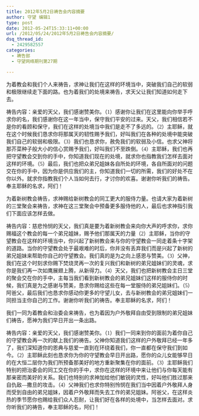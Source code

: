 ```yaml
---
title: 2012年5月2日祷告会内容摘要
author: 守望 编辑1
type: post
date: 2012-05-24T15:33:11+00:00
url: /2012/05/24/2012年5月2日祷告会内容摘要/
dsq_thread_id:
  - 2429582557
categories:
  - 祷告部
  - 守望网络期刊第27期

---
```

为着教会和我们个人来祷告，求神让我们在这样的环境当中，突破我们自己的软弱和极限继续走下面的路。也为着我们的处境来祷告，求天父让我们知道如何走下去。

<div class="indent-2">
  <p>
    祷告内容：亲爱的天父，我们感谢赞美你。（<span style="font-family: Calibri;">1</span><span style="font-family: 宋体;">）感谢你让我们在这里能向你举手呼求你的名，我们感谢你在这一年当中，保守我们平安的过来。天父，我们相信若不是你的看顾和保守，我们在这样的处境当中我们是走不了多远的。（</span><span style="font-family: Calibri;">2</span><span style="font-family: 宋体;">）主耶稣，就在这个时候我们恳求你将那属天的韧性赐予我们，好叫我们在各种的处境中能突破我们自己的软弱和极限。（</span><span style="font-family: Calibri;">3</span><span style="font-family: 宋体;">）我们也恳求你，赦免我们的软弱及小信。也求父神将那芥菜种子般大小的信心赏赐予我们，好叫我们不至跌倒。（</span><span style="font-family: Calibri;">4</span><span style="font-family: 宋体;">）主耶稣，我们也再把守望教会交到你的手中，你知道我们现在的处境，就求你也指教我们怎样去面对这样的环境。（</span><span style="font-family: Calibri;">5</span><span style="font-family: 宋体;">）最后，我们也把众弟兄姐妹各自所处的环境，各自所面对的问题交在你的手中，因为你是供应我们的主，你知道我们一切的所需，我们的好处不在你以外。就求你指教我们个人当如何去行，才讨你的欢喜。谢谢你听我们的祷告。奉主耶稣的名求，阿们！</span>
  </p>
  
  <p>
    为着新树教会祷告，求神赐给新树教会的同工更大的服侍力量。也请大家为着新树的三堂聚会来祷告，求神在这三堂聚会中预备更多服侍他的人，最后也求神指引我们下面应该怎样去做。
  </p>
  
  <p>
    祷告内容：慈悲怜悯的天父，我们真是要为着新树教会来向你大声的呼求你，求你赐福这个教会的每一个弟兄姐妹，赐予他们那属天的力量（<span style="font-family: Calibri;">2</span><span style="font-family: 宋体;">）主耶稣，当你的守望教会在这样的环境当中，你兴起了新树教会来与你的守望教会一同走着条十字架的道路。当你的守望教会处于最艰难的时后，你并没有丢弃我们而是兴起了新树的弟兄姐妹来帮助你自己的守望教会。我们真的是为之向上感恩与赞美。（</span><span style="font-family: Calibri;">3</span><span style="font-family: 宋体;">）父神，我们在这个时刻求你赐下焚烧灵再一次的复兴我们和新树的弟兄姐妹们的灵魂，求你是我们再一次如鹰展翅上腾，从新得力。（</span><span style="font-family: Calibri;">4</span><span style="font-family: 宋体;">）天父，我们也把新树教会主日三堂的聚会交在你的手中，主每当我们看到新树教会的弟兄姐妹们这样的服侍你的时候，我们真是为之感谢与赞美，恳求你赐给这些在每一堂服侍的弟兄姐妹们。（</span><span style="font-family: Calibri;">5</span><span style="font-family: 宋体;">）阿爸父，最后我们也恳求你感动你更多的守望儿女，去与新树教会的弟兄姐妹们一同担当主你自己的工作。谢谢你听我们的祷告。奉主耶稣的名求，阿们！</span>
  </p>
  
  <p>
    我们一同为着教会和治委会来祷告，也为着因为户外敬拜自由受到限制的弟兄姐妹们祷告，愿神为我们早日开出一条出路。
  </p>
  
  <p>
    祷告内容：亲爱的天父，我们感谢赞美你。（<span style="font-family: Calibri;">1</span><span style="font-family: 宋体;">）我们一同来到你的面前为着你自己的守望教会再一次的献上我们的祷告。父神你知道我们这样的户外敬拜已经一年多了，我们深知道你的恩典与慈爱一直到在环绕着我们，你一直都在保守我们到如今。（</span><span style="font-family: Calibri;">2</span><span style="font-family: 宋体;">）主耶稣此刻也恳求你为你的守望教会早日开出路，愿你的众儿女能够早日的在大恒二层你为我们所预备那美好的地方重新聚集在你的面前。（</span><span style="font-family: Calibri;">3</span><span style="font-family: 宋体;">）主耶稣我们特别的把治委会的同工交在你的手中，求你在这样的环境中来让他们与你每天能有那亲密而美好的关系。我们也特别的求神加给他们敏锐的灵性，好叫他们胜过那来自仇敌—撒旦的攻击。（</span><span style="font-family: Calibri;">4</span><span style="font-family: 宋体;">）父神我们也求你特别怜悯在我们当中因着户外敬拜人身而受到自由的弟兄姐妹，因着户外敬拜而失去工作的弟兄姐妹。阿爸父，在这样炎热的季节愿你也赐给我们众人忍耐，让我们好在各样的处境中，当怎样去面对。求你听我们的祷告，奉主耶稣的名，阿们！</span>
  </p>
</div>